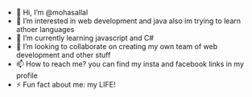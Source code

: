 - 👋 Hi, I’m @mohasallal
- 👀 I’m interested in web development and java also im trying to learn athoer languages
- 🌱 I’m currently learning javascript and C#
- 💞️ I’m looking to collaborate on creating my own team of web development and other stuff
- 📫 How to reach me? you can find my insta and facebook links in my profile
- ⚡ Fun fact about me: my LIFE!

<!---
mohasallal/mohasallal is a ✨ special ✨ repository because its `README.md` (this file) appears on your GitHub profile.
You can click the Preview link to take a look at your changes.
--->
